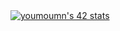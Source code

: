 <a href="https://github.com/oakoudad/badge42">
  <img src="https://badge.mediaplus.ma/levi/youmoumn" alt="youmoumn's 42 stats" />
</a>
